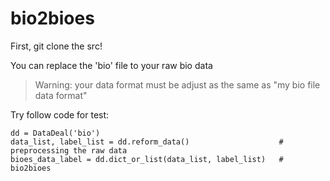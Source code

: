 # bio2bioes

First, git clone the src!

You can replace the 'bio' file to your raw bio data
> Warning: your data format must be adjust as the same as "my bio file data format"


Try follow code for test:  

    dd = DataDeal('bio')
    data_list, label_list = dd.reform_data()                    # preprocessing the raw data
    bioes_data_label = dd.dict_or_list(data_list, label_list)   # bio2bioes

